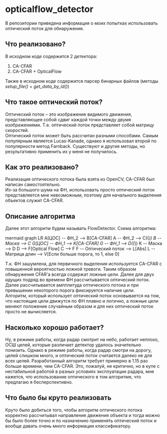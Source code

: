 # opticalflow_detector

В репозитории приведена информация о моих попытках использовать оптический поток для обнаружения.


## Что реализовано?

В исходном коде содержится 2 детектора:

1. CA-CFAR
2. CA-CFAR + OpticalFlow

Также в исходном коде содержится парсер бинарных файлов (методы _setup_file()_ + _get_data_by_id()_)

## Что такое оптический поток?

Оптический поток – это изображение видимого движения, представляющее собой сдвиг каждой точки между двумя изображениями. Т.е. оптический поток представляет собой матрицу скоростей. \
Оптический поток может быть рассчитан разными способами. Самым популярным является Lucas-Kanade, однако я использовал второй по популярности метод Farnback. Существуют и другие методы, но результативно применить их у меня не получилось.

## Как это реализовано?

Реализация оптического потока была взята из OpenCV, CA-CFAR был написан самостоятельно.\
Из-за большого шума на ФН, использовать просто оптический поток представляется мне невозможным, поэтому для начального выделения объектов служит CA-CFAR.

## Описание алгоритма
Далее этот алгоритм будем называть FlowDetector. Схема алгоритма:

mermaid
graph LR
A[ЦОС] -- ФН_2 --> B[CA-CFAR]
A -- ФН_2 --> C((*))
B -- Маска --> C
G[ЦОС] -- ФН_1 --> K[CA-CFAR]
G -- ФН_1 --> D((*))
K -- Маска --> D
D --> F[Optical Flow]
C --> F
F -- Оптический поток --> L[Abs]
L -- Матрица длин --> V[Если больше порога, то 1, else 0]

Т.к. ФН зашумлена, для первичного выделения используется CA-CFAR с повышенной вероятностью ложной тревоги. Таким образом обнаружения CFAR'а всегда содержат ложные цели. Далее для двух идущих подряд во времени ФН рассчитывается оптический поток. Далее рассчитывается ампплитуда оптического потока и при превышении некоторого порога фиксируется наличие цели. \
Алгоритм, который использует оптический поток основывается на том, что настоящие цели движутся по ФН плавно и логично, а ложные цели меняют положение случайным образом и для них оптический поток просто не вычисляется.


## Насколько хорошо работает?
Ну, в режиме работы, когда радар смотрит на небо, работает неплохо, ОСШ целей, которые различает детектор удалось значительно понизить. Однако в режиме работы, когда радар смотри на дорогу, целей слишком много, и оптический поток считается далеко не для всех целей. Разработанный алгоритм требует примерно в 1.15 раз больше времени, чем CA-CFAR. Это, пожалуй, не критично, но в купе с нестабильной работой в разных условиях эксплуатации радара, мне кажется, что использование оптического в том алгоритме, что предлагаю я бесперспективно.


## Что было бы круто реализовать
Круто было добиться того, чтобы алгоритм оптического потока корректно рассчитывал направление движения объекта и тогда можно бы было более точно и по назначению применять оптический поток и вообще давать очень много информации классификатору.
